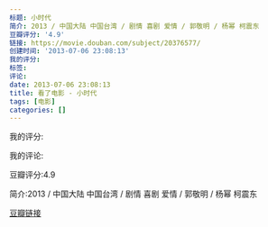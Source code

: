 ```yaml
---
标题: 小时代
简介: 2013 / 中国大陆 中国台湾 / 剧情 喜剧 爱情 / 郭敬明 / 杨幂 柯震东
豆瓣评分: '4.9'
链接: https://movie.douban.com/subject/20376577/
创建时间: '2013-07-06 23:08:13'
我的评分:
标签:
评论:
date: 2013-07-06 23:08:13
title: 看了电影 - 小时代
tags: [电影]
categories: []
---
```


我的评分:

我的评论:

豆瓣评分:4.9

简介:2013 / 中国大陆 中国台湾 / 剧情 喜剧 爱情 / 郭敬明 / 杨幂 柯震东

[豆瓣链接](https://movie.douban.com/subject/20376577/)


